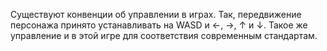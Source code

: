 Существуют конвенции об управлении в играх. Так, передвижение персонажа принято устанавливать на WASD и ←, →, ↑ и ↓. Такое же управление и в этой игре для соответствия современным стандартам. 